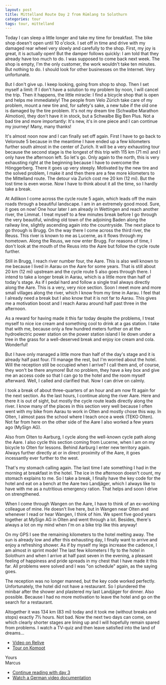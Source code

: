 ```yaml
---
layout: post
title: Mittelland Route Day 2 from Rümlang to Solothurn
categories: tour
tags: tour, mittelland
---
```


Today I can sleep a little longer and take my time for breakfast. The bike shop doesn't open until 10 o'clock. I set off in time and drive with my damaged rear wheel very slowly and carefully to the shop. First, my joy is great, it is actually open! But the damper follows quickly: I am told that they already have too much to do. I was supposed to come back next week. The shop is empty, I'm the only customer, the work wouldn't take ten minutes. But nothing to do. I should look for other businesses on the Internet. Very unfortunate.

But I don't give up. I keep looking, going from shop to shop. Then I set myself a limit: If I don't have a solution to my problem by noon, I will cancel the trip. Then it happens, the little miracle: I find a bicycle shop that is open and helps me immediately! The people from Velo Zürich take care of my problem, mount a new tire and, for safety's sake, a new tube if the old one is damaged by the tire problem. It's not my dream tire (Schwalbe Marathon Almotion), they don't have it in stock, but a Schwalbe Big Ben Plus. Not a bad tire and more importantly: It's new, it's in one piece and I can continue my journey! Many, many thanks!

It's almost noon now and I can finally set off again. First I have to go back to Veloroute 5 because in the meantime I have ended up a few kilometers further south almost in the center of Zurich. It will be a very exhausting tour because the second stage is the longest of this trip with 115 km (71 mi) and I only have the afternoon left. So let's go. Only again to the north, this is very exhausting right at the beginning because I have to overcome the Hönggerberg. There it goes up very steeply. Motivated by the new tire and the solved problem, I make it and then there are a few more kilometers to the Mittelland route. The detour via Zurich cost me 20 km (12 mi). But the lost time is even worse. Now I have to think about it all the time, so I hardly take a break.

At Adlikon I come across the cycle route 5 again, which leads off the main roads through a beautiful landscape. I am in an extremely good mood. Sure, it goes on now! One hour later I am already in Wettingen and reach another river, the Limmat. I treat myself to a few minutes break before I go through the very beautiful, winding old town of the adjoining Baden along the railway line, slightly ascending again into the countryside. The next place to go through is Brugg. On the way there I come across the third river, the Reuss. This river is known to me as Lucerne, as it flows through my hometown. Along the Reuss, we now enter Brugg. For reasons of time, I don't look at the mouth of the Reuss into the Aare but follow the cycle route further.

Still in Brugg, I reach river number four, the Aare. This is also well known to me because I lived in Aarau on the Aare for some years. That is still about 20 km (12 mi) upstream and the cycle route 5 also goes through there. I intend to take a longer break in Aarau, which is a little more than half of today's stage. As if I pedal hard and follow a single trail always directly along the Aare. This is a very, very nice section. Soon I meet more and more small villages along the river, which I know from my time in Aarau. I feel that I already need a break but I also know that it is not far to Aarau. This gives me a motivation boost and I reach Aarau around half past three in the afternoon.

As a reward for having made it this far today despite the problems, I treat myself to nice ice cream and something cool to drink at a gas station. I take that with me, because only a few hundred meters further on at the hydroelectric power station on the power station island I lie down under a tree in the grass for a well-deserved break and enjoy ice cream and cola. Wonderful!

But I have only managed a little more than half of the day's stage and it is already half past four. I'll manage the rest, but I'm worried about the hotel. Will the reception still be occupied when I arrive? I call them and, of course, they won't be there anymore! But no problem, they have a key box and give me an access code so that I can go to the hotel and the room myself afterward. Well, I called and clarified that. Now I can drive on calmly.

I took a break of about three-quarters of an hour and am now fit again for the next section. As the last hours, I continue along the river Aare. Here and there it is out of sight, but mostly the cycle route leads directly along the river. I know many of the places in this section very well because I often went with my bike from Aarau to work in Olten and mostly chose this way. In Olten, I almost pass the school where I teach once a week (TEKO Olten). Not far from here on the other side of the Aare I also worked a few years ago (MySign AG).

Also from Olten to Aarburg, I cycle along the well-known cycle path along the Aare. I also cycle this section coming from Lucerne, when I am on my bicycle to Olten for lessons. Behind Aarburg I enter new territory again. Always further directly at or in direct proximity of the Aare, it goes incessantly ever further to the west.

That's my stomach calling again. The last time I ate something I had in the morning at breakfast in the hotel. The ice in the afternoon doesn't count, my stomach explains to me. So I take a break, I finally have the key code for the hotel and eat on a bench at the Aare two Landjäger, which I always like to have with me as a nutritious emergency ration. That helps and soon I drive on strengthened.

When I come through Wangen on the Aare, I have to think of an ex-working colleague of mine. He doesn't live here, but in Wangen near Olten and whenever I read or hear Wangen, I think of him. We spent five good years together at MySign AG in Olten and went through a lot. Besides, there's always a lot on my mind when I'm on a bike trip like this anyway!

On my GPS I see the remaining kilometers to the hotel melting away. The sun is already low and after this exhausting day, I finally want to arrive and enjoy a refreshing shower. As if by myself my legs increase the cadence, I am almost in sprint mode! The last few kilometers I fly to the hotel in Solothurn and when I arrive at half past seven in the evening, a pleasant feeling of happiness and pride spreads in my chest that I have made it this far. All problems were solved and I was "on schedule" again, as the saying goes.

The reception was no longer manned, but the key code worked perfectly. Unfortunately, the hotel did not have a restaurant. So I plundered the minibar after the shower and plastered my last Landjäger for dinner. Also possible. Because I had no more motivation to leave the hotel and go on the search for a restaurant.

Altogether it was 134 km (83 mi) today and it took me (without breaks and stops) exactly 7½ hours. Not bad. Now the next two days can come, on which clearly shorter stages are lining up and I will hopefully remain spared from problems. I watch a TV-quiz and then leave satisfied into the land of dreams...

- [Video on Relive](https://www.relive.cc/view/g33309317590)
- [Tour on Komoot](https://www.komoot.com/tour/63196147/zoom)

Yours  
Marcus

- [Continue reading with day 3](/Mittelland-Route-Day-3)
- [Watch a German video documentation](/Mittelland-Route-Video)
